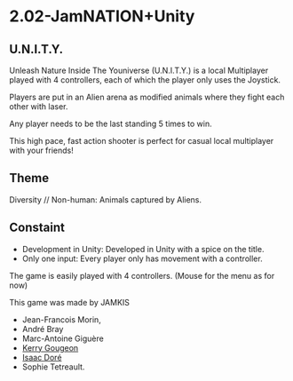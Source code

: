 # 2.02-JamNATION+Unity

## U.N.I.T.Y.


Unleash Nature Inside The Youniverse (U.N.I.T.Y.) is a local Multiplayer played with 4 controllers, each of which the player only uses the Joystick. 


Players are put in an Alien arena as modified animals where they fight each other with laser. 


Any player needs to be the last standing 5 times to win.


This high pace, fast action shooter is perfect for casual local multiplayer with your friends!


## Theme

Diversity // Non-human: Animals captured by Aliens.

## Constaint

*  Development in Unity: Developed in Unity with a spice on the title.
*  Only one input: Every player only has movement with a controller.


The game is easily played with 4 controllers. (Mouse for the menu as for now)


This game was made by JAMKIS
* Jean-Francois Morin,
* André Bray
* Marc-Antoine Giguère 
* [Kerry Gougeon](https://github.com/Kerry-G) 
* [Isaac Doré](https://github.com/Swess)
* Sophie Tetreault.
